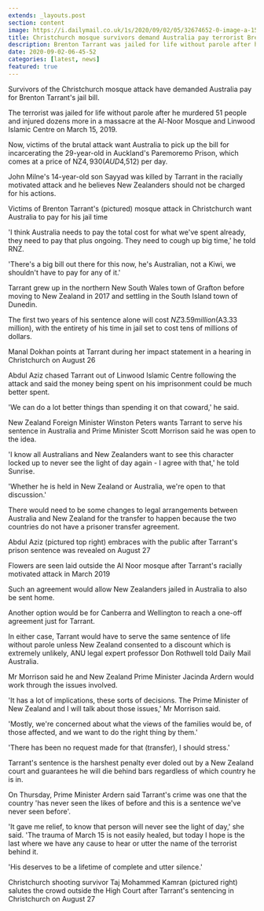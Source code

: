 ```yaml
---
extends: _layouts.post
section: content
image: https://i.dailymail.co.uk/1s/2020/09/02/05/32674652-0-image-a-15_1599022719927.jpg 
title: Christchurch mosque survivors demand Australia pay terrorist Brenton Tarrants jail bill 
description: Brenton Tarrant was jailed for life without parole after he murdered 51 people and injured dozens more in a massacre at the Al-Noor Mosque and Linwood Islamic Centre on March 15 2019. 
date: 2020-09-02-06-45-52 
categories: [latest, news] 
featured: true 
--- 
```

Survivors of the Christchurch mosque attack have demanded Australia pay for Brenton Tarrant's jail bill.

The terrorist was jailed for life without parole after he murdered 51 people and injured dozens more in a massacre at the Al-Noor Mosque and Linwood Islamic Centre on March 15, 2019.

Now, victims of the brutal attack want Australia to pick up the bill for incarcerating the 29-year-old in Auckland's Paremoremo Prison, which comes at a price of NZ$4,930 (AUD$4,512) per day.

John Milne's 14-year-old son Sayyad was killed by Tarrant in the racially motivated attack and he believes New Zealanders should not be charged for his actions.

Victims of Brenton Tarrant's (pictured) mosque attack in Christchurch want Australia to pay for his jail time

'I think Australia needs to pay the total cost for what we've spent already, they need to pay that plus ongoing. They need to cough up big time,' he told RNZ.

'There's a big bill out there for this now, he's Australian, not a Kiwi, we shouldn't have to pay for any of it.'

Tarrant grew up in the northern New South Wales town of Grafton before moving to New Zealand in 2017 and settling in the South Island town of Dunedin.

The first two years of his sentence alone will cost $NZ3.59 million ($A3.33 million), with the entirety of his time in jail set to cost tens of millions of dollars.

Manal Dokhan points at Tarrant during her impact statement in a hearing in Christchurch on August 26

Abdul Aziz chased Tarrant out of Linwood Islamic Centre following the attack and said the money being spent on his imprisonment could be much better spent. 

'We can do a lot better things than spending it on that coward,' he said. 

New Zealand Foreign Minister Winston Peters wants Tarrant to serve his sentence in Australia and Prime Minister Scott Morrison said he was open to the idea. 

'I know all Australians and New Zealanders want to see this character locked up to never see the light of day again - I agree with that,' he told Sunrise.

'Whether he is held in New Zealand or Australia, we're open to that discussion.' 

There would need to be some changes to legal arrangements between Australia and New Zealand for the transfer to happen because the two countries do not have a prisoner transfer agreement.

Abdul Aziz (pictured top right) embraces with the public after Tarrant's prison sentence was revealed on August 27

Flowers are seen laid outside the Al Noor mosque after Tarrant's racially motivated attack in March 2019

Such an agreement would allow New Zealanders jailed in Australia to also be sent home. 

Another option would be for Canberra and Wellington to reach a one-off agreement just for Tarrant.

In either case, Tarrant would have to serve the same sentence of life without parole unless New Zealand consented to a discount which is extremely unlikely, ANU legal expert professor Don Rothwell told Daily Mail Australia.

Mr Morrison said he and New Zealand Prime Minister Jacinda Ardern would work through the issues involved.

'It has a lot of implications, these sorts of decisions. The Prime Minister of New Zealand and I will talk about those issues,' Mr Morrison said. 

'Mostly, we're concerned about what the views of the families would be, of those affected, and we want to do the right thing by them.'

'There has been no request made for that (transfer), I should stress.'

Tarrant's sentence is the harshest penalty ever doled out by a New Zealand court and guarantees he will die behind bars regardless of which country he is in. 

On Thursday, Prime Minister Ardern said Tarrant's crime was one that the country 'has never seen the likes of before and this is a sentence we've never seen before'.

'It gave me relief, to know that person will never see the light of day,' she said. 'The trauma of March 15 is not easily healed, but today I hope is the last where we have any cause to hear or utter the name of the terrorist behind it. 

'His deserves to be a lifetime of complete and utter silence.'

Christchurch shooting survivor Taj Mohammed Kamran (pictured right) salutes the crowd outside the High Court after Tarrant's sentencing in Christchurch on August 27

